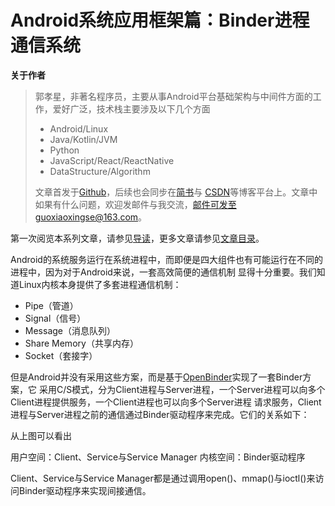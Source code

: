 # Android系统应用框架篇：Binder进程通信系统

**关于作者**

>郭孝星，非著名程序员，主要从事Android平台基础架构与中间件方面的工作，爱好广泛，技术栈主要涉及以下几个方面
>
>- Android/Linux
>- Java/Kotlin/JVM
>- Python
>- JavaScript/React/ReactNative
>- DataStructure/Algorithm
>
>文章首发于[Github](https://github.com/guoxiaoxing)，后续也会同步在[简书](http://www.jianshu.com/users/66a47e04215b/latest_articles)与
[CSDN](http://blog.csdn.net/allenwells)等博客平台上。文章中如果有什么问题，欢迎发邮件与我交流，邮件可发至guoxiaoxingse@163.com。

第一次阅览本系列文章，请参见[导读](https://github.com/guoxiaoxing/android-open-source-project-analysis/blob/master/doc/导读.md)，更多文章请参见[文章目录](https://github.com/guoxiaoxing/android-open-source-project-analysis/blob/master/README.md)。


Android的系统服务运行在系统进程中，而即便是四大组件也有可能运行在不同的进程中，因为对于Android来说，一套高效简便的通信机制
显得十分重要。我们知道Linux内核本身提供了多套进程通信机制：

- Pipe（管道）
- Signal（信号）
- Message（消息队列）
- Share Memory（共享内存）
- Socket（套接字）

但是Android并没有采用这些方案，而是基于[OpenBinder](https://en.wikipedia.org/wiki/OpenBinder)实现了一套Binder方案，它
采用C/S模式，分为Client进程与Server进程，一个Server进程可以向多个Client进程提供服务，一个Client进程也可以向多个Server进程
请求服务，Client进程与Server进程之前的通信通过Binder驱动程序来完成。它们的关系如下：

从上图可以看出

用户空间：Client、Service与Service Manager
内核空间：Binder驱动程序

Client、Service与Service Manager都是通过调用open()、mmap()与ioctl()来访问Binder驱动程序来实现间接通信。